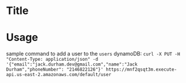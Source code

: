 # Title

# Usage

sample command to add a user to the `users` dynamoDB:
`curl -X PUT -H "Content-Type: application/json" -d '{"email":"jack.durham.dev@gmail.com","name":"Jack Durham","phoneNumber": "2146822126"}' https://mnf2qsqt3m.execute-api.us-east-2.amazonaws.com/default/user`